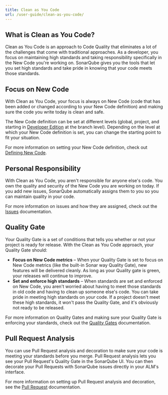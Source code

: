 ```yaml
---
title: Clean as You Code
url: /user-guide/clean-as-you-code/
---
```


## What is Clean as You Code?

Clean as You Code is an approach to Code Quality that eliminates a lot of the challenges that come with traditional approaches. As a developer, you focus on maintaining high standards and taking responsibility specifically in the New Code you're working on. SonarQube gives you the tools that let you set high standards and take pride in knowing that your code meets those standards.

## Focus on New Code

With Clean as You Code, your focus is always on New Code (code that has been added or changed according to your New Code definition) and making sure the code you write today is clean and safe.

The New Code definition can be set at different levels (global, project, and starting in [Developer Edition](https://redirect.sonarsource.com/editions/developer.html) at the branch level). Depending on the level at which your New Code definition is set, you can change the starting point to fit your situation.

For more information on setting your New Code definition, check out [Defining New Code](/project-administration/new-code-period/).

## Personal Responsibility

With Clean as You Code, you aren't responsible for anyone else's code. You own the quality and security of the New Code you are working on today. If you add new issues, SonarQube automatically assigns them to you so you can maintain quality in your code.

For more information on issues and how they are assigned, check out the [Issues](/user-guide/issues/) documentation.

## Quality Gate

Your Quality Gate is a set of conditions that tells you whether or not your project is ready for release. With the Clean as You Code approach, your Quality Gate should:

- **Focus on New Code metrics** – When your Quality Gate is set to focus on New Code metrics (like the built-in Sonar way Quality Gate), new features will be delivered cleanly. As long as your Quality gate is green, your releases will continue to improve.
- **Set and enforce high standards** – When standards are set and enforced on New Code, you aren't worried about having to meet those standards in old code and having to clean up someone else's code. You can take pride in meeting high standards on _your_ code. If a project doesn't meet these high standards, it won't pass the Quality Gate, and it's obviously not ready to be released.

For more information on Quality Gates and making sure your Quality Gate is enforcing your standards, check out the [Quality Gates](/user-guide/quality-gates/) documentation.

## Pull Request Analysis

You can use Pull Request analysis and decoration to make sure your code is meeting your standards before you merge. Pull Request analysis lets you see your Pull Request's Quality Gate in the SonarQube UI. You can then decorate your Pull Requests with SonarQube issues directly in your ALM's interface.

For more information on setting up Pull Request analysis and decoration, see the [Pull Request](/analysis/pull-request/) documentation.
